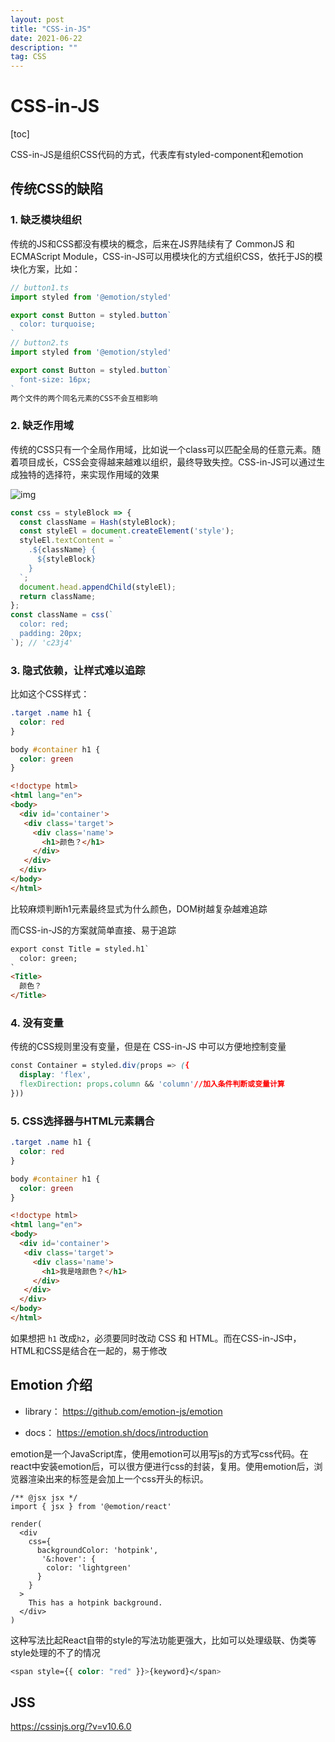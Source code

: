 ```yaml
---
layout: post
title: "CSS-in-JS"
date: 2021-06-22
description: ""
tag: CSS 
---   
```

# CSS-in-JS

[toc]

CSS-in-JS是组织CSS代码的方式，代表库有styled-component和emotion

## 传统CSS的缺陷

### 1. 缺乏模块组织

传统的JS和CSS都没有模块的概念，后来在JS界陆续有了 CommonJS 和 ECMAScript Module，CSS-in-JS可以用模块化的方式组织CSS，依托于JS的模块化方案，比如：

```jsx
// button1.ts
import styled from '@emotion/styled'

export const Button = styled.button`
  color: turquoise;
`
// button2.ts
import styled from '@emotion/styled'

export const Button = styled.button`
  font-size: 16px;
`
两个文件的两个同名元素的CSS不会互相影响
```

### 2. 缺乏作用域

传统的CSS只有一个全局作用域，比如说一个class可以匹配全局的任意元素。随着项目成长，CSS会变得越来越难以组织，最终导致失控。CSS-in-JS可以通过生成独特的选择符，来实现作用域的效果

![img](https://www.notion.so/image/https%3A%2F%2Fs3-us-west-2.amazonaws.com%2Fsecure.notion-static.com%2F0f62fac7-c078-439a-964f-17bbfa478c0d%2FUntitled.png?table=block&id=5a6d3457-f37c-4f89-a8c9-d6a1545dee1e&spaceId=fc9b5453-3a66-40ed-807b-b878e6df58c4&width=1140&userId=&cache=v2)

```jsx
const css = styleBlock => {
  const className = Hash(styleBlock);
  const styleEl = document.createElement('style');
  styleEl.textContent = `
    .${className} {
      ${styleBlock}
    }
  `;
  document.head.appendChild(styleEl);
  return className;
};
const className = css(`
  color: red;
  padding: 20px;
`); // 'c23j4'
```

### 3. 隐式依赖，让样式难以追踪

比如这个CSS样式：

```css
.target .name h1 {
  color: red
}

body #container h1 {
  color: green
}
```

```html
<!doctype html>
<html lang="en">
<body>
  <div id='container'>
   <div class='target'>
     <div class='name'>
       <h1>颜色？</h1>
     </div>
   </div>
  </div>
</body>
</html>
```



比较麻烦判断h1元素最终显式为什么颜色，DOM树越复杂越难追踪

而CSS-in-JS的方案就简单直接、易于追踪

```html
export const Title = styled.h1`
  color: green;
`
<Title>
  颜色？
</Title>
```

### 4. 没有变量

传统的CSS规则里没有变量，但是在 CSS-in-JS 中可以方便地控制变量

```css
const Container = styled.div(props => ({
  display: 'flex',
  flexDirection: props.column && 'column'//加入条件判断或变量计算
}))
```

### 5. CSS选择器与HTML元素耦合

```css
.target .name h1 {
  color: red
}

body #container h1 {
  color: green
}
```

```html
<!doctype html>
<html lang="en">
<body>
  <div id='container'>
   <div class='target'>
     <div class='name'>
       <h1>我是啥颜色？</h1>
     </div>
   </div>
  </div>
</body>
</html>
```

如果想把 `h1` 改成`h2`，必须要同时改动 CSS 和 HTML。而在CSS-in-JS中，HTML和CSS是结合在一起的，易于修改

## Emotion 介绍

- library： https://github.com/emotion-js/emotion

- docs： https://emotion.sh/docs/introduction

emotion是一个JavaScript库，使用emotion可以用写js的方式写css代码。在react中安装emotion后，可以很方便进行css的封装，复用。使用emotion后，浏览器渲染出来的标签是会加上一个css开头的标识。

```
/** @jsx jsx */
import { jsx } from '@emotion/react'

render(
  <div
    css={
      backgroundColor: 'hotpink',
       '&:hover': {
        color: 'lightgreen'
      }
    }
  >
    This has a hotpink background.
  </div>
)
```

这种写法比起React自带的style的写法功能更强大，比如可以处理级联、伪类等style处理的不了的情况

```css
<span style={{ color: "red" }}>{keyword}</span>
```

## JSS

https://cssinjs.org/?v=v10.6.0